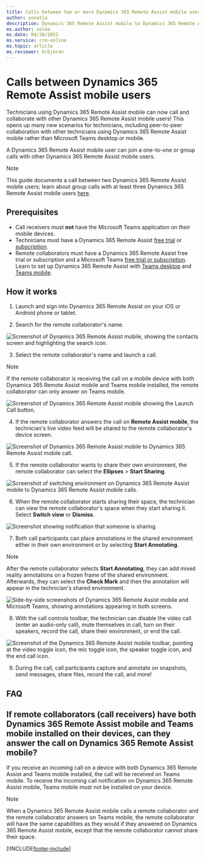 ```yaml
---
title: Calls between two or more Dynamics 365 Remote Assist mobile users
author: xonatia
description: Dynamics 365 Remote Assist mobile to Dynamics 365 Remote Assist mobile calling  
ms.author: xolee
ms.date: 04/28/2021
ms.service: crm-online
ms.topic: article
ms.reviewer: krbjoran
---
```


# Calls between Dynamics 365 Remote Assist mobile users

Technicians using Dynamics 365 Remote Assist mobile can now call and collaborate with other Dynamics 365 Remote Assist mobile users! This opens up many new scenarios for technicians, including peer-to-peer collaboration with other technicians using Dynamics 365 Remote Assist mobile rather than Microsoft Teams desktop or mobile.

A Dynamics 365 Remote Assist mobile user can join a one-to-one or group calls with other Dynamics 365 Remote Assist mobile users. 

> [!NOTE]
> This guide documents a call between two Dynamics 365 Remote Assist mobile users; learn about group calls with at least three Dynamics 365 Remote Assist mobile users [here](group-calling.md).

## Prerequisites

- Call receivers must **not** have the Microsoft Teams application on their mobile devices. 
- Technicians must have a Dynamics 365 Remote Assist [free trial](https://docs.microsoft.com/dynamics365/mixed-reality/remote-assist/try-remote-assist) or [subscription](https://docs.microsoft.com/dynamics365/mixed-reality/remote-assist/buy-remote-assist).
- Remote collaborators must have a Dynamics 365 Remote Assist free trial or subscription and a Microsoft Teams [free trial or subscription](https://www.microsoft.com/microsoft-365/microsoft-teams/group-chat-software). Learn to set up Dynamics 365 Remote Assist with [Teams desktop](https://docs.microsoft.com/dynamics365/mixed-reality/remote-assist/teams-pc-all) and [Teams mobile](https://docs.microsoft.com/dynamics365/mixed-reality/remote-assist/teams-mobile-all).

## How it works

1. Launch and sign into Dynamics 365 Remote Assist on your iOS or Android phone or tablet.

2. Search for the remote collaborator's name.

![Screenshot of Dynamics 365 Remote Assist mobile, showing the contacts screen and highlighting the search icon.](./media/calls_2.png "Search")

3. Select the remote collaborator's name and launch a call.

  > [!NOTE]
  > If the remote collaborator is receiving the call on a mobile device with both Dynamics 365 Remote Assist mobile and Teams mobile installed, the remote collaborator can only answer on Teams mobile. 

![Screenshot of Dynamics 365 Remote Assist mobile showing the Launch Call button.](./media/calls_3.png)

4. If the remote collaborator answers the call on **Remote Assist mobile**, the technician's live video feed will be shared to the remote collaborator's device screen.

![Screenshot of Dynamics 365 Remote Assist mobile to Dynamics 365 Remote Assist mobile call.](./media/ram-ram_toolbar.png)

5. If the remote collaborator wants to share their own environment, the remote collaborator can select the **Ellipses** > **Start Sharing**.

![Screenshot of switching environment on Dynamics 365 Remote Assist mobile to Dynamics 365 Remote Assist mobile calls.](./media/spectator-ram-ram.png)

6. When the remote collaborator starts sharing their space, the technician can view the remote collaborator's space when they start sharing it. Select **Switch view** or **Dismiss**.

![Screenshot showing notification that someone is sharing.](./media/notif-started-sharing.png "View others' space")

7. Both call participants can place annotations in the shared environment either in their own environment or by selecting **Start Annotating**. 

> [!NOTE] 
> After the remote collaborator selects **Start Annotating**, they can add mixed reality annotations on a frozen frame of the shared environment. Afterwards, they can select the **Check Mark** and then the annotation will appear in the technician's shared environment.

![Side-by-side screenshots of Dynamics 365 Remote Assist mobile and Microsoft Teams, showing annotations appearing in both screens.](./media/ram-ram-remote-collab.png "Place Annotations")

8. With the call controls toolbar, the technician can disable the video call (enter an audio-only call), mute themselves in call, turn on their speakers, record the call, share their environment, or end the call. 

![Screenshot of the Dynamics 365 Remote Assist mobile toolbar, pointing at the video toggle icon, the mic toggle icon, the speaker toggle icon, and the end call icon.](./media/call-controls-final.png)

9. During the call, call participants capture and annotate on snapshots, send messages, share files, record the call, and more!

## FAQ 

## If remote collaborators (call receivers) have both Dynamics 365 Remote Assist mobile and Teams mobile installed on their devices, can they answer the call on Dynamics 365 Remote Assist mobile? 

If you receive an incoming call on a device with both Dynamics 365 Remote Assist and Teams mobile installed, the call will be received on Teams mobile. To receive the incoming call notification on Dynamics 365 Remote Assist mobile, Teams mobile must not be installed on your device.

> [!NOTE] 
> When a Dynamics 365 Remote Assist mobile calls a remote collaborator and the remote collaborator answers on Teams mobile, the remote collaborator will have the same capabilities as they would if they answered on Dynamics 365 Remote Assist mobile, except that the remote collaborator cannot share their space.


[!INCLUDE[footer-include](../../includes/footer-banner.md)]
